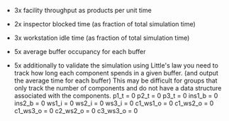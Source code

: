 -   3x facility throughput as products per unit time

-   2x inspector blocked time (as fraction of total simulation time)

-   3x workstation idle time (as fraction of total simulation time)

-   5x average buffer occupancy for each buffer

-   5x additionally to validate the simulation using Little's law you need to track how long each component spends in a given buffer. (and output the average time for each buffer) This may be difficult for groups that only track the number of components and do not have a data structure associated with the components.
p1_t = 0
p2_t = 0
p3_t = 0
ins1_b = 0
ins2_b = 0
ws1_i = 0
ws2_i = 0
ws3_i = 0
c1_ws1_o = 0
c1_ws2_o = 0
c1_ws3_o = 0
c2_ws2_o = 0
c3_ws3_o = 0